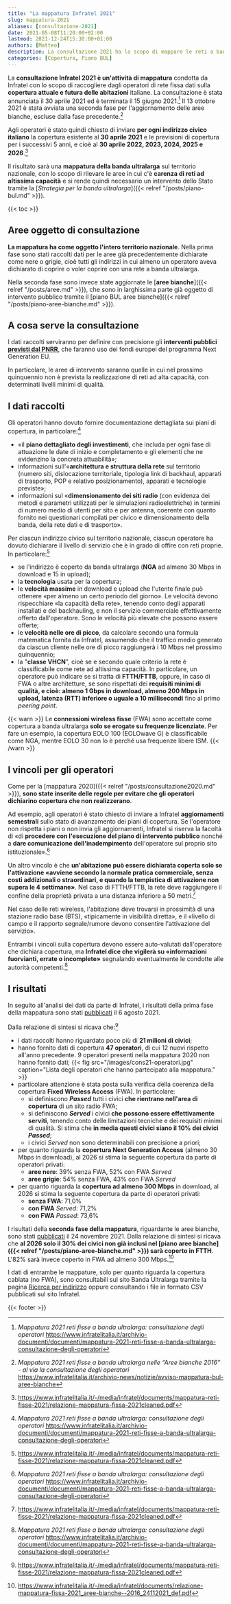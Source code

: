 ```yaml
---
title: "La mappatura Infratel 2021"
slug: mappatura-2021
aliases: [consultazione-2021]
date: 2021-05-08T11:20:00+02:00
lastmod: 2021-12-24T15:30:00+01:00
authors: [Matteo]
description: La consultazione 2021 ha lo scopo di mappare le reti a banda ultralarga presenti sul territorio per definire le aree in cui c'è carenza di reti ad altissima capacità.
categories: [Copertura, Piano BUL]
---
```


La **consultazione Infratel 2021 è un'attività di mappatura** condotta da Infratel con lo scopo di raccogliere dagli operatori di rete fissa dati sulla **copertura attuale e futura delle abitazioni** italiane. La consultazione è stata annunciata il 30 aprile 2021 ed è terminata il 15 giugno 2021.[^cons] Il 13 ottobre 2021 è stata avviata una seconda fase per l'aggiornamento delle aree bianche, escluse dalla fase precedente.[^cons2]

[^cons]: *Mappatura 2021 reti fisse a banda ultralarga: consultazione degli operatori* https://www.infratelitalia.it/archivio-documenti/documenti/mappatura-2021-reti-fisse-a-banda-ultralarga-consultazione-degli-operatori
[^cons2]: *Mappatura 2021 reti fisse a banda ultralarga nelle “Aree bianche 2016” - al via la consultazione degli operatori* https://www.infratelitalia.it/archivio-news/notizie/avviso-mappatura-bul-aree-bianche

Agli operatori è stato quindi chiesto di inviare **per ogni indirizzo civico italiano** la copertura esistente al **30 aprile 2021** e le previsioni di copertura per i successivi 5 anni, e cioè al **30 aprile 2022, 2023, 2024, 2025 e 2026**.[^esiti]

Il risultato sarà una **mappatura della banda ultralarga** sul territorio nazionale, con lo scopo di rilevare le aree in cui c'è **carenza di reti ad altissima capacità** e si rende quindi necessario un intervento dello Stato tramite la [*Strategia per la banda ultralarga*]({{< relref "/posts/piano-bul.md" >}}).

{{< toc >}}

## Aree oggetto di consultazione

**La mappatura ha come oggetto l'intero territorio nazionale**. Nella prima fase sono stati raccolti dati per le aree già precedentemente dichiarate come nere o grigie, cioè tutti gli indirizzi in cui almeno un operatore aveva dichiarato di coprire o voler coprire con una rete a banda ultralarga.

Nella seconda fase sono invece state aggiornate le [**aree bianche**]({{< relref "/posts/aree.md" >}}), che sono in larghissima parte già oggetto di intervento pubblico tramite il [piano BUL aree bianche]({{< relref "/posts/piano-aree-bianche.md" >}}).

## A cosa serve la consultazione

I dati raccolti serviranno per definire con precisione gli **interventi pubblici [previsti dal PNRR](https://forum.fibra.click/d/19800-piano-italia-1-gbps-il-cronoprogramma)**, che faranno uso dei fondi europei del programma Next Generation EU.

In particolare, le aree di intervento saranno quelle in cui nel prossimo quinquennio non è prevista la realizzazione di reti ad alta capacità, con determinati livelli minimi di qualità.

## I dati raccolti

Gli operatori hanno dovuto fornire documentazione dettagliata sui piani di copertura, in particolare:[^cons]

- «il **piano dettagliato degli investimenti**, che includa per ogni fase di attuazione le date di inizio e completamento e gli elementi che ne evidenzino la concreta attuabilità»;
- informazioni sull'«**architettura e struttura della rete** sul territorio (numero siti, dislocazione territoriale, tipologia link di backhaul, apparati di trasporto, POP e relativo posizionamento), apparati e tecnologie previste»;
- informazioni sul «**dimensionamento dei siti radio** (con evidenza dei metodi e parametri utilizzati per le simulazioni radioelettriche) in termini di numero medio di utenti per sito e per antenna, coerente con quanto fornito nei questionari compilati per civico e dimensionamento della banda, della rete dati e di trasporto».

Per ciascun indirizzo civico sul territorio nazionale, ciascun operatore ha dovuto dichiarare il livello di servizio che è in grado di offire con reti proprie. In particolare:[^esiti]

- se l'indirizzo è coperto da banda ultralarga (**NGA** ad almeno 30 Mbps in download e 15 in upload);
- la **tecnologia** usata per la copertura;
- le **velocità massime** in download e upload che l'utente finale può ottenere «per almeno un certo periodo del giorno». Le velocità devono rispecchiare «la capacità della rete», tenendo conto degli apparati installati e del backhauling, e non il servizio commerciale effettivamente offerto dall'operatore. Sono le velocità più elevate che possono essere offerte;
- le **velocità nelle ore di picco**, da calcolare secondo una formula matematica fornita da Infratel, assumendo che il traffico medio generato da ciascun cliente nelle ore di picco raggiungerà i 10 Mbps nel prossimo quinquennio;
- la "**classe VHCN**", cioè se e secondo quale criterio la rete è classificabile come rete ad altissima capacità. In particolare, un operatore può indicare se si tratta di **FTTH/FTTB**, oppure, in caso di FWA o altre architetture, se sono rispettati dei **requisiti minimi di qualità, e cioè: almeno 1 Gbps in download, almeno 200 Mbps in upload, latenza (RTT) inferiore o uguale a 10 millisecondi** fino al primo *peering point*.

{{< warn >}}
Le **connessioni wireless fisse** (FWA) sono accettate come copertura a banda ultralarga **solo se erogate su frequenze licenziate**. Per fare un esempio, la copertura EOLO 100 (EOLOwave G) è classificabile come NGA, mentre EOLO 30 non lo è perché usa frequenze libere ISM.
{{< /warn >}}

## I vincoli per gli operatori

Come per la [mappatura 2020]({{< relref "/posts/consultazione2020.md" >}}), **sono state inserite delle regole per evitare che gli operatori dichiarino copertura che non realizzerano**.

Ad esempio, agli operatori è stato chiesto di inviare a Infratel **aggiornamenti semestrali** sullo stato di avanzamento dei piani di copertura. Se l'operatore non rispetta i piani o non invia gli aggiornamenti, Infratel si riserva la facoltà di «di **procedere con l'esecuzione del piano di intervento pubblico** nonché a **dare comunicazione dell'inadempimento** dell'operatore sul proprio sito istituzionale».[^cons]

Un altro vincolo è che **un'abitazione può essere dichiarata coperta solo se l'attivazione «avviene secondo la normale pratica commerciale, senza costi addizionali o straordinari, e quando la tempistica di attivazione non supera le 4 settimane»**. Nel caso di FTTH/FTTB, la rete deve raggiungere il confine della proprietà privata a una distanza inferiore a 50 metri.[^esiti]

Nel caso delle reti wireless, l'abitazione deve trovarsi in prossimità di una stazione radio base (BTS), «tipicamente in visibilità diretta», e il «livello di campo e il rapporto segnale/rumore devono consentire l'attivazione del servizio».

Entrambi i vincoli sulla copertura devono essere auto-valutati dall'operatore che dichiara copertura, ma **Infratel dice che vigilerà su «informazioni fuorvianti, errate o incomplete»** segnalando eventualmente le condotte alle autorità competenti.[^cons]

## I risultati

In seguito all'analisi dei dati da parte di Infratel, i risultati della prima fase della mappatura sono stati [pubblicati](https://www.infratelitalia.it/archivio-news/notizie/esiti-mappatura-delle-reti-fisse-2021) il 6 agosto 2021.

Dalla relazione di sintesi si ricava che:[^esiti]

[^esiti]: https://www.infratelitalia.it/-/media/infratel/documents/mappatura-reti-fisse-2021/relazione-mappatura-fissa-2021cleaned.pdf

- i dati raccolti hanno riguardato poco più di **21 milioni di civici**;
- hanno fornito dati di copertura **47 operatori**, di cui 12 nuovi rispetto all'anno precedente. 9 operatori presenti nella mappatura 2020 non hanno fornito dati;
{{< fig src="/images/cons21-operatori.jpg" caption="Lista degli operatori che hanno partecipato alla mappatura." >}}
- particolare attenzione è stata posta sulla verifica della coerenza della copertura **Fixed Wireless Access** (FWA). In particolare:
  - si definiscono ***Passed*** tutti i civici **che rientrano nell'area di copertura** di un sito radio FWA;
  - si definiscono ***Served*** i civici **che possono essere effettivamente serviti**, tenendo conto delle limitazioni tecniche e dei requisiti minimi di qualità. Si stima che **in media questi civici siano il 10% dei civici *Passed***;
  - i civici *Served* non sono determinabili con precisione a priori;
- per quanto riguarda la **copertura Next Generation Access** (almeno 30 Mbps in download), al 2026 si stima la seguente copertura da parte di operatori privati:
  - **aree nere**: 39% senza FWA, 52% con FWA *Served*
  - **aree grigie**: 54% senza FWA, 43% con FWA *Served*
- per quanto riguarda la **copertura ad almeno 300 Mbps** in download, al 2026 si stima la seguente copertura da parte di operatori privati:
  - **senza FWA**: 71,0%
  - **con FWA** *Served*: 71,2%
  - **con FWA** *Passed*: 73,6%

I risultati della **seconda fase della mappatura**, riguardante le aree bianche, sono stati [pubblicati](https://www.infratelitalia.it/archivio-documenti/documenti/relazione-2021-reti-fisse-bul) il 24 novembre 2021. Dalla relazione di sintesi si ricava che **al 2026 solo il 30% dei civici non già inclusi nel [piano aree bianche]({{< relref "/posts/piano-aree-bianche.md" >}}) sarà coperto in FTTH**. L'82% sarà invece coperto in FWA ad almeno 300 Mbps.[^esiti2]

[^esiti2]: https://www.infratelitalia.it/-/media/infratel/documents/relazione-mappatura-fissa-2021_aree-bianche--2016_24112021_def.pdf

I dati di entrambe le mappature, solo per quanto riguarda la copertura cablata (no FWA), sono consultabili sul sito Banda Ultralarga tramite la pagina [Ricerca per indirizzo](https://bandaultralarga.italia.it/indirizzo) oppure consultando i file in formato CSV pubblicati sul sito Infratel.

{{< footer >}}

